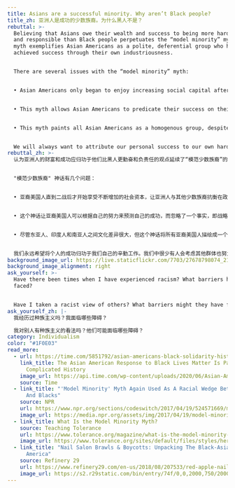 ```yaml
---
title: Asians are a successful minority. Why aren’t Black people?
title_zh: 亚洲人是成功的少数族裔。为什么黑人不是？
rebuttal: >-
  Believing that Asians owe their wealth and success to being more hardworking
  and responsible than Black people perpetuates the “model minority” myth. This
  myth exemplifies Asian Americans as a polite, deferential group who have
  achieved success through their own industriousness.


  There are several issues with the “model minority” myth:


  • Asian Americans only began to enjoy increasing social capital after WWII, when it became politically convenient to pit Asians against other minorities. In other words, Asians became more successful when the American government strategically allowed them to be. In practical terms, this meant experiencing less housing discrimination and police targeting, and more access to loans and quality education—while the government continued to maintain policies of segregation and discrimination against Black people.


  • This myth allows Asian Americans to predicate their success on their own merit, while ignoring the fact that strategic policies allowed them to be successful. White and Asian Americans can be complicit and downplay the role that systemic racism plays in other minorities’ struggles.


  • This myth paints all Asian Americans as a homogenous group, despite wide cultural differences between East Asians, Indians, and South Asians. Specifically, it focuses on successful East Asian and Indian immigrants who are often prioritized into the country based on their already-accredited educational backgrounds.


  We will always want to attribute our personal success to our own hard work. Fewer of us are willing to consider that other groups of people can work as hard, but face more structural barriers to success. It’s important to recognize that even if you benefit from the model minority myth, you may be contributing to racial injustice.
rebuttal_zh: >-
  认为亚洲人的财富和成功应归功于他们比黑人更勤奋和负责任的观点延续了“模范少数族裔”的神话。这个神话例证了亚裔美国人是一个彬彬有礼、谦恭的群体，他们通过自己的勤奋取得了成功。


  "模范少数族裔" 神话有几个问题：


  • 亚裔美国人直到二战后才开始享受不断增加的社会资本，让亚洲人与其他少数族裔抗衡在政治层面变得有利。换句话说，当美国政府在战略上允许亚洲人这样做时，他们才会变得更成功。实际上，这意味着减少住房歧视和警察执法目标针对性，获得更多贷款和优质教育的机会，而政府却继续维持对黑人的隔离和歧视政策。


  • 这个神话让亚裔美国人可以根据自己的努力来预测自己的成功，而忽略了一个事实，即战略政策让他们取得了成功。白人和亚裔美国人可能是同谋，并淡化了系统性种族主义在其他少数族裔斗争中所起的作用。


  • 尽管东亚人、印度人和南亚人之间文化差异很大，但这个神话将所有亚裔美国人描绘成一个同质的群体。具体来说，它侧重于成功的东亚和印度移民，他们往往根据已经获得认可的教育背景被优先考虑进入美国。


  我们永远希望将个人的成功归功于我们自己的辛勤工作。我们中很少有人会考虑其他群体也努力工作，但面临更多的结构性成功障碍。重要的是要认识到，即使你受益于模范的少数族裔神话，你也可能助长种族不公正。
background_image_url: https://live.staticflickr.com/7703/27678798074_215d5313b8_b.jpg
background_image_alignment: right
ask_yourself: >-
  Have there been times when I have experienced racism? What barriers have I
  faced?


  Have I taken a racist view of others? What barriers might they have faced?
ask_yourself_zh: |-
  我经历过种族主义吗？我面临哪些障碍？

  我对别人有种族主义的看法吗？他们可能面临哪些障碍？
category: Individualism
color: "#1F0E03"
read_more:
  - url: https://time.com/5851792/asian-americans-black-solidarity-history/
    link_title: The Asian American Response to Black Lives Matter Is Part of a Long,
      Complicated History
    image_url: https://api.time.com/wp-content/uploads/2020/06/Asian-Americans-anti-blackness-black-lives-matter.jpg?w=800&quality=85
    source: Time
  - link_title: "'Model Minority' Myth Again Used As A Racial Wedge Between Asians
      And Blacks"
    source: NPR
    url: https://www.npr.org/sections/codeswitch/2017/04/19/524571669/model-minority-myth-again-used-as-a-racial-wedge-between-asians-and-blacks
    image_url: https://media.npr.org/assets/img/2017/04/19/model-minority_wide-0057e0cc59ee761bbf5394a4ec3efdef12b9d298-s1600-c85.jpg
  - link_title: What Is the Model Minority Myth?
    source: Teaching Tolerance
    url: https://www.tolerance.org/magazine/what-is-the-model-minority-myth
    image_url: https://www.tolerance.org/sites/default/files/styles/hero_images_non_homepage_xl/public/2019-03/Teaching-Tolerance-race-ethnicity-027.jpg?h=4f4378cb&itok=0C2SmaL4
  - link_title: "Nail Salon Brawls & Boycotts: Unpacking The Black-Asian Conflict In
      America"
    source: Refinery 29
    url: https://www.refinery29.com/en-us/2018/08/207533/red-apple-nails-brawl-black-asian-conflict?fbclid=IwAR12Lx-Fv9UpiuV80RRdH5zs9gl2E2eBnWJmdgJ0wr2Y7EtHzD1gXkI68wE
    image_url: https://s2.r29static.com/bin/entry/74f/0,0,2000,750/2000x750,85/2015613/image.webp
---
```

